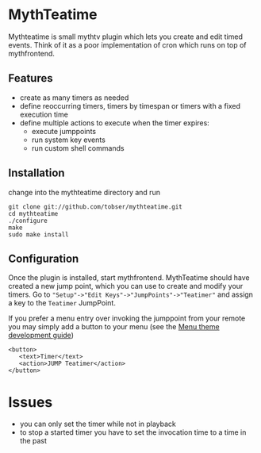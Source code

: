 # MythTeatime
Mythteatime is small mythtv plugin which lets you create and edit timed events. Think of it as a poor implementation of cron which runs on top of mythfrontend.

## Features
* create as many timers as needed
* define reoccurring timers, timers by timespan or timers with a fixed execution time
* define multiple actions to execute when the timer expires:
    * execute jumppoints
    * run system key events
    * run custom shell commands 

## Installation
change into the mythteatime directory and run

    git clone git://github.com/tobser/mythteatime.git
    cd mythteatime
    ./configure
    make
    sudo make install

## Configuration
Once the plugin is installed, start mythfrontend. MythTeatime should have
created a new jump point, which you can use to create and modify your timers.
Go to `"Setup"->"Edit Keys"->"JumpPoints"->"Teatimer"` and assign a key to
the `Teatimer` JumpPoint.

If you prefer a menu entry over invoking the jumppoint from your remote
you may simply add a button to your menu (see the [Menu theme development
guide](http://www.mythtv.org/wiki/Menu_theme_development_guide))

    <button>
       <text>Timer</text>
       <action>JUMP Teatimer</action>
    </button>

# Issues
* you can only set the timer while not in playback
* to stop a started timer you have to set the invocation time to a time in the past
